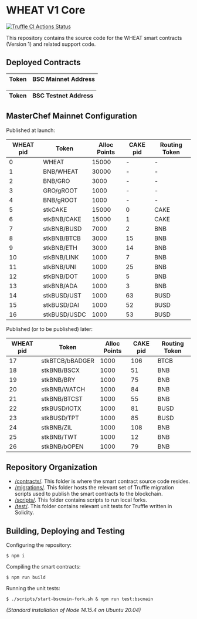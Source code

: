 # WHEAT V1 Core

[![Truffle CI Actions Status](https://github.com/GrowthDeFi/wheat-v1-core/workflows/Truffle%20CI/badge.svg)](https://github.com/GrowthDeFi/wheat-v1-core/actions)

This repository contains the source code for the WHEAT smart contracts
(Version 1) and related support code.

## Deployed Contracts

| Token         | BSC Mainnet Address                                                                                                   |
| ------------- | --------------------------------------------------------------------------------------------------------------------- |

| Token         | BSC Testnet Address                                                                                                   |
| ------------- | --------------------------------------------------------------------------------------------------------------------- |

## MasterChef Mainnet Configuration

Published at launch:

| WHEAT pid | Token           | Alloc Points | CAKE pid | Routing Token |
| ----------| --------------- | -------------|--------- | ------------- |
| 0         | WHEAT           | 15000        | -        | -             |
| 1         | BNB/WHEAT       | 30000        | -        | -             |
| 2         | BNB/GRO         | 3000         | -        | -             |
| 3         | GRO/gROOT       | 1000         | -        | -             |
| 4         | BNB/gROOT       | 1000         | -        | -             |
| 5         | stkCAKE         | 15000        | 0        | CAKE          |
| 6         | stkBNB/CAKE     | 15000        | 1        | CAKE          |
| 7         | stkBNB/BUSD     | 7000         | 2        | BNB           |
| 8         | stkBNB/BTCB     | 3000         | 15       | BNB           |
| 9         | stkBNB/ETH      | 3000         | 14       | BNB           |
| 10        | stkBNB/LINK     | 1000         | 7        | BNB           |
| 11        | stkBNB/UNI      | 1000         | 25       | BNB           |
| 12        | stkBNB/DOT      | 1000         | 5        | BNB           |
| 13        | stkBNB/ADA      | 1000         | 3        | BNB           |
| 14        | stkBUSD/UST     | 1000         | 63       | BUSD          |
| 15        | stkBUSD/DAI     | 1000         | 52       | BUSD          |
| 16        | stkBUSD/USDC    | 1000         | 53       | BUSD          |

Published (or to be published) later:

| WHEAT pid | Token           | Alloc Points | CAKE pid | Routing Token |
| ----------| --------------- | -------------|--------- | ------------- |
| 17        | stkBTCB/bBADGER | 1000         | 106      | BTCB          |
| 18        | stkBNB/BSCX     | 1000         | 51       | BNB           |
| 19        | stkBNB/BRY      | 1000         | 75       | BNB           |
| 20        | stkBNB/WATCH    | 1000         | 84       | BNB           |
| 21        | stkBNB/BTCST    | 1000         | 55       | BNB           |
| 22        | stkBUSD/IOTX    | 1000         | 81       | BUSD          |
| 23        | stkBUSD/TPT     | 1000         | 85       | BUSD          |
| 24        | stkBNB/ZIL      | 1000         | 108      | BNB           |
| 25        | stkBNB/TWT      | 1000         | 12       | BNB           |
| 26        | stkBNB/bOPEN    | 1000         | 79       | BNB           |

## Repository Organization

* [/contracts/](contracts). This folder is where the smart contract source code
  resides.
* [/migrations/](migrations). This folder hosts the relevant set of Truffle
  migration scripts used to publish the smart contracts to the blockchain.
* [/scripts/](scripts). This folder contains scripts to run local forks.
* [/test/](test). This folder contains relevant unit tests for Truffle written
  in Solidity.

## Building, Deploying and Testing

Configuring the repository:

    $ npm i

Compiling the smart contracts:

    $ npm run build

Running the unit tests:

    $ ./scripts/start-bscmain-fork.sh & npm run test:bscmain

_(Standard installation of Node 14.15.4 on Ubuntu 20.04)_
